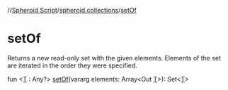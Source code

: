 //[Spheroid Script](../index.md)/[spheroid.collections](index.md)/[setOf](set-of.md)



# setOf  
 
Returns a new read-only set with the given elements. Elements of the set are iterated in the order they were specified.  
  
  
fun <[T](set-of.md) : Any?> [setOf](set-of.md)(vararg elements: Array<Out [T](set-of.md)>): Set<[T](set-of.md)>  



